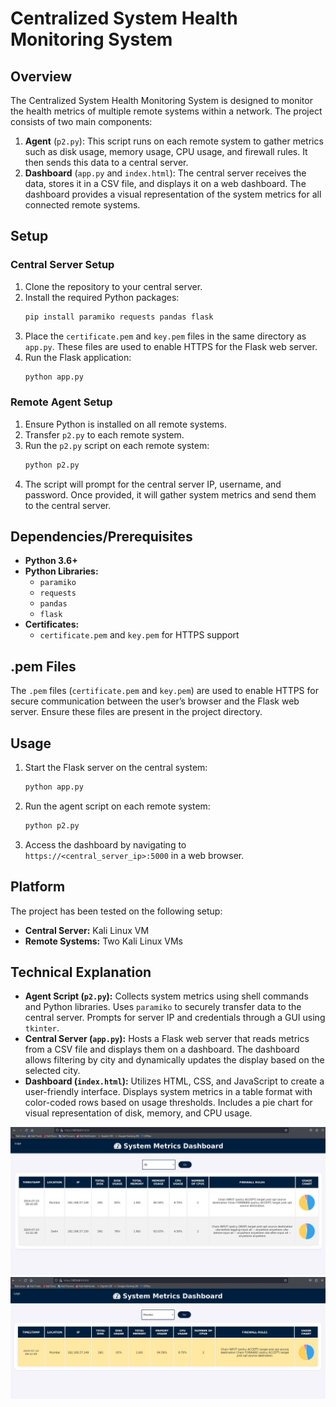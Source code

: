 # Centralized System Health Monitoring System

## Overview
The Centralized System Health Monitoring System is designed to monitor the health metrics of multiple remote systems within a network. The project consists of two main components:

1. **Agent** (`p2.py`): This script runs on each remote system to gather metrics such as disk usage, memory usage, CPU usage, and firewall rules. It then sends this data to a central server.
2. **Dashboard** (`app.py` and `index.html`): The central server receives the data, stores it in a CSV file, and displays it on a web dashboard. The dashboard provides a visual representation of the system metrics for all connected remote systems.

## Setup

### Central Server Setup
1. Clone the repository to your central server.
2. Install the required Python packages:
    ```sh
    pip install paramiko requests pandas flask
    ```
3. Place the `certificate.pem` and `key.pem` files in the same directory as `app.py`. These files are used to enable HTTPS for the Flask web server.
4. Run the Flask application:
    ```sh
    python app.py
    ```

### Remote Agent Setup
1. Ensure Python is installed on all remote systems.
2. Transfer `p2.py` to each remote system.
3. Run the `p2.py` script on each remote system:
    ```sh
    python p2.py
    ```
4. The script will prompt for the central server IP, username, and password. Once provided, it will gather system metrics and send them to the central server.

## Dependencies/Prerequisites
- **Python 3.6+**
- **Python Libraries:**
  - `paramiko`
  - `requests`
  - `pandas`
  - `flask`
- **Certificates:**
  - `certificate.pem` and `key.pem` for HTTPS support

## .pem Files
The `.pem` files (`certificate.pem` and `key.pem`) are used to enable HTTPS for secure communication between the user’s browser and the Flask web server. Ensure these files are present in the project directory.

## Usage
1. Start the Flask server on the central system:
    ```sh
    python app.py
    ```
2. Run the agent script on each remote system:
    ```sh
    python p2.py
    ```
3. Access the dashboard by navigating to `https://<central_server_ip>:5000` in a web browser.

## Platform
The project has been tested on the following setup:
- **Central Server:** Kali Linux VM
- **Remote Systems:** Two Kali Linux VMs

## Technical Explanation
- **Agent Script (`p2.py`):** Collects system metrics using shell commands and Python libraries. Uses `paramiko` to securely transfer data to the central server. Prompts for server IP and credentials through a GUI using `tkinter`.
- **Central Server (`app.py`):** Hosts a Flask web server that reads metrics from a CSV file and displays them on a dashboard. The dashboard allows filtering by city and dynamically updates the display based on the selected city.
- **Dashboard (`index.html`):** Utilizes HTML, CSS, and JavaScript to create a user-friendly interface. Displays system metrics in a table format with color-coded rows based on usage thresholds. Includes a pie chart for visual representation of disk, memory, and CPU usage.


![Dashboard Screenshot](images/p1.JPG)
![Dashboard Screenshot](images/p2.JPG)
